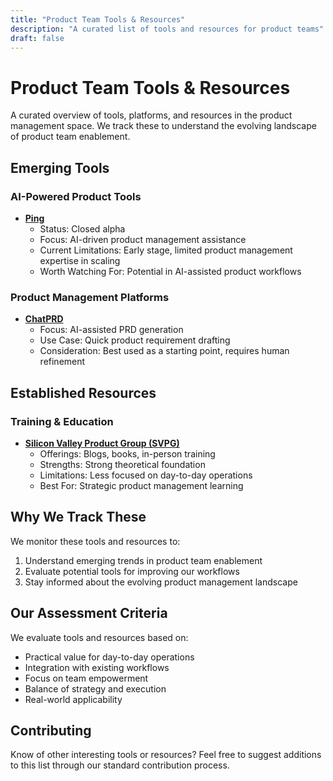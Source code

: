 ```yaml
---
title: "Product Team Tools & Resources"
description: "A curated list of tools and resources for product teams"
draft: false
---
```


# Product Team Tools & Resources

A curated overview of tools, platforms, and resources in the product management space. We track these to understand the evolving landscape of product team enablement.

## Emerging Tools

### AI-Powered Product Tools
- **[Ping](https://www.ping-mi.com/)**
  - Status: Closed alpha
  - Focus: AI-driven product management assistance
  - Current Limitations: Early stage, limited product management expertise in scaling
  - Worth Watching For: Potential in AI-assisted product workflows

### Product Management Platforms
- **[ChatPRD](https://www.chatprd.com/)**
  - Focus: AI-assisted PRD generation
  - Use Case: Quick product requirement drafting
  - Consideration: Best used as a starting point, requires human refinement

## Established Resources

### Training & Education
- **[Silicon Valley Product Group (SVPG)](https://www.svpg.com/)**
  - Offerings: Blogs, books, in-person training
  - Strengths: Strong theoretical foundation
  - Limitations: Less focused on day-to-day operations
  - Best For: Strategic product management learning

## Why We Track These

We monitor these tools and resources to:
1. Understand emerging trends in product team enablement
2. Evaluate potential tools for improving our workflows
3. Stay informed about the evolving product management landscape

## Our Assessment Criteria

We evaluate tools and resources based on:
- Practical value for day-to-day operations
- Integration with existing workflows
- Focus on team empowerment
- Balance of strategy and execution
- Real-world applicability

## Contributing

Know of other interesting tools or resources? Feel free to suggest additions to this list through our standard contribution process.
